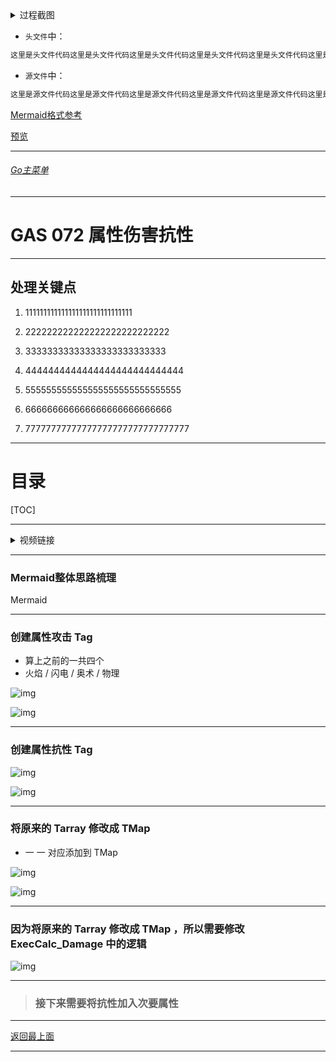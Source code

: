<details>
<summary>过程截图</summary>

>

------

</details>




+ `头文件`中：
```cpp
这里是头文件代码这里是头文件代码这里是头文件代码这里是头文件代码这里是头文件代码这里是头文件代码
```

+ `源文件`中：
```cpp
这里是源文件代码这里是源文件代码这里是源文件代码这里是源文件代码这里是源文件代码这里是源文件代码
```

[Mermaid格式参考](https://github.com/liyunlong618/LiYunLongKnowledgeLibrary/blob/main/Mermaid%E6%A0%BC%E5%BC%8F%E5%8F%82%E8%80%83.md)

[预览](https://github.com/liyunlong618/LiYunLongKnowledgeLibrary/tree/main/UECPP/Models/GAS/GAS_2_Aura)



___________________________________________________________________________________________
###### [Go主菜单](../MainMenu.md)
___________________________________________________________________________________________

# GAS 072 属性伤害抗性

___________________________________________________________________________________________

## 处理关键点

1. 111111111111111111111111111111

2. 222222222222222222222222222

3. 33333333333333333333333333

4. 4444444444444444444444444444

5. 555555555555555555555555555555

6. 666666666666666666666666666

7. 77777777777777777777777777777777

___________________________________________________________________________________________

# 目录


[TOC]


___________________________________________________________________________________________

<details>
<summary>视频链接</summary>

[11. Mapping Damage Types to Resistances_哔哩哔哩_bilibili](https://www.bilibili.com/video/BV1JD421E7yC?p=157&vd_source=9e1e64122d802b4f7ab37bd325a89e6c)

------

</details>

___________________________________________________________________________________________

### Mermaid整体思路梳理

Mermaid

___________________________________________________________________________________________

### 创建属性攻击 Tag

- 算上之前的一共四个
- 火焰 / 闪电 / 奥术 / 物理

![img](https://api2.mubu.com/v3/document_image/25165450_2a219155-6c83-42dd-b61c-0192ef431b1c.png)

![img](https://api2.mubu.com/v3/document_image/25165450_ae7feb76-b053-4138-9d0d-4e5654b7fa2b.png)

------

### 创建属性抗性 Tag

![img](https://api2.mubu.com/v3/document_image/25165450_2447580d-f97a-4c2c-a2ef-99eb0de8121b.png)

![img](https://api2.mubu.com/v3/document_image/25165450_bca24a49-7f55-4e22-865c-cc23c0ffd29c.png)

------

### 将原来的 Tarray 修改成 TMap

- 一 一 对应添加到 TMap

![img](https://api2.mubu.com/v3/document_image/25165450_f8dc5d35-04ed-4aaf-d9dd-80f44801e09f.png)

![img](https://api2.mubu.com/v3/document_image/25165450_5ffd8aa4-2c3e-47a1-90c3-c241b94d7487.png)

------

### 因为将原来的 Tarray 修改成 TMap ，所以需要修改 ExecCalc_Damage 中的逻辑

![img](https://api2.mubu.com/v3/document_image/25165450_6d10cc98-fa62-4d98-9018-91263eab3482.png)

------

>### 接下来需要将抗性加入次要属性


___________________________________________________________________________________________

[返回最上面](#Go主菜单)

___________________________________________________________________________________________